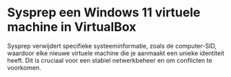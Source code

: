 # Sysprep een Windows 11 virtuele machine in VirtualBox

Sysprep verwijdert specifieke systeeminformatie, zoals de computer-SID, waardoor elke nieuwe virtuele machine die je aanmaakt een unieke identiteit heeft. Dit is cruciaal voor een stabiel netwerkbeheer en om conflicten te voorkomen.